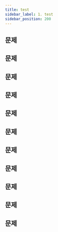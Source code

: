 ```yaml
---
title: test
sidebar_label: 1. test
sidebar_position: 200
---
```


## 문제 
## 문제 
## 문제 
## 문제 
## 문제 
## 문제 
## 문제 
## 문제 
## 문제 
## 문제 
## 문제 





